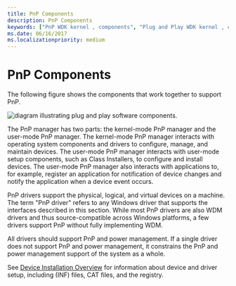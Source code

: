 ```yaml
---
title: PnP Components
description: PnP Components
keywords: ["PnP WDK kernel , components", "Plug and Play WDK kernel , components", "software components WDK PnP", "PnP drivers WDK kernel", "user-mode PnP manager WDK", "kernel-mode PnP manager WDK", "PnP managers WDK", "PnP components WDK user-mode"]
ms.date: 06/16/2017
ms.localizationpriority: medium
---
```


# PnP Components





The following figure shows the components that work together to support PnP.

![diagram illustrating plug and play software components.](images/pnpcomp.png)

The PnP manager has two parts: the kernel-mode PnP manager and the user-mode PnP manager. The kernel-mode PnP manager interacts with operating system components and drivers to configure, manage, and maintain devices. The user-mode PnP manager interacts with user-mode setup components, such as Class Installers, to configure and install devices. The user-mode PnP manager also interacts with applications to, for example, register an application for notification of device changes and notify the application when a device event occurs.

PnP drivers support the physical, logical, and virtual devices on a machine. The term "PnP driver" refers to any Windows driver that supports the interfaces described in this section. While most PnP drivers are also WDM drivers and thus source-compatible across Windows platforms, a few drivers support PnP without fully implementing WDM.

All drivers should support PnP and power management. If a single driver does not support PnP and power management, it constrains the PnP and power management support of the system as a whole.

See [Device Installation Overview](../install/overview-of-device-and-driver-installation.md) for information about device and driver setup, including (INF) files, CAT files, and the registry.

 

